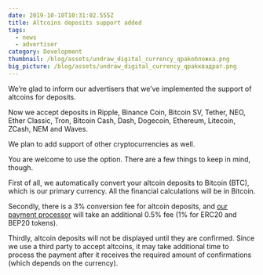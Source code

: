 ```yaml
---
date: 2019-10-10T10:31:02.555Z
title: Altcoins deposits support added
tags:
  - news
  - advertiser
category: Development
thumbnail: /blog/assets/undraw_digital_currency_qpakобложка.png
big_picture: /blog/assets/undraw_digital_currency_qpakквадрат.png
---
```

We’re glad to inform our advertisers that we’ve implemented the support of altcoins for deposits. 



Now we accept deposits in Ripple, Binance Coin, Bitcoin SV, Tether, NEO, Ether Classic, Tron, Bitcoin Cash, Dash, Dogecoin, Ethereum, Litecoin, ZCash, NEM and Waves.



We plan to add support of other cryptocurrencies as well.



You are welcome to use the option. There are a few things to keep in mind, though.



First of all, we automatically convert your altcoin deposits to Bitcoin (BTC), which is our primary currency. All the financial calculations will be in Bitcoin.



Secondly, there is a 3% conversion fee for altcoin deposits, and [our payment processor](https://www.coinpayments.net/) will take an additional 0.5% fee (1% for ERC20 and BEP20 tokens).



Thirdly, altcoin deposits will not be displayed until they are confirmed. Since we use a third party to accept altcoins, it may take additional time to process the payment after it receives the required amount of confirmations (which depends on the currency).
